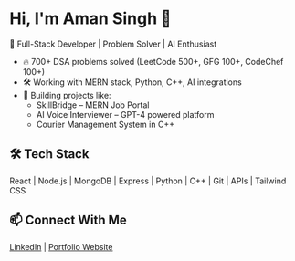 # Hi, I'm Aman Singh 👋

🚀 Full-Stack Developer | Problem Solver | AI Enthusiast

- 🔥 700+ DSA problems solved (LeetCode 500+, GFG 100+, CodeChef 100+)
- 🛠️ Working with MERN stack, Python, C++, AI integrations
- 💼 Building projects like:
   - SkillBridge – MERN Job Portal
   - AI Voice Interviewer – GPT-4 powered platform
   - Courier Management System in C++

## 🛠️ Tech Stack
React | Node.js | MongoDB | Express | Python | C++ | Git | APIs | Tailwind CSS

## 📫 Connect With Me
[LinkedIn](https://www.linkedin.com/in/your-linkedin/) | [Portfolio Website](https://aman-responsive-portfolio.netlify.app/)
